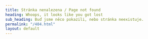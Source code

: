 ```yaml
---
title: Stránka nenalezena / Page not found
heading: Whoops, it looks like you got lost
sub_heading: Buď jsme něco pokazili, nebo stránka neexistuje.
permalink: "/404.html"
layout: default
---
```

